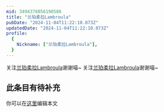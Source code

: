 ```yaml
---
mid: 3494378056190586
title: "兰珀柔拉Lambroula"
pubDate: "2024-11-04T11:22:10.073Z"
updatedDate: "2024-11-04T11:22:10.073Z"
profile:
  {
    Nickname: ["兰珀柔拉Lambroula"],
  }
---
```


关注[兰珀柔拉Lambroula](https://space.bilibili.com/3494378056190586)谢谢喵~ 关注[兰珀柔拉Lambroula](https://space.bilibili.com/3494378056190586)谢谢喵~

## 此条目有待补充
你可以在[这里](https://github.com/Yuhanawa/VTuber.ICU-Content/edit/master/v/兰珀柔拉Lambroula/index.md)编辑本文
